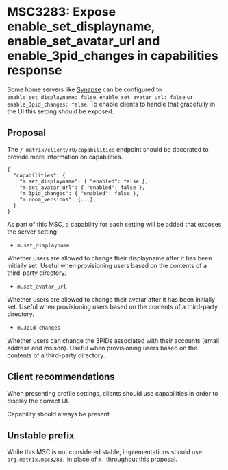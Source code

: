 # MSC3283: Expose enable_set_displayname, enable_set_avatar_url and enable_3pid_changes in capabilities response 

Some home servers like [Synapse](https://github.com/matrix-org/synapse/blob/756fd513dfaebddd28bf783eafa95b4505ce8745/docs/sample_config.yaml#L1207) 
can be configured to `enable_set_displayname: false`, `enable_set_avatar_url: false` or `enable_3pid_changes: false`. 
To enable clients to handle that gracefully in the UI this setting should be exposed.

## Proposal

The `/_matrix/client/r0/capabilities` endpoint should be decorated to provide more information on capabilities.
```jsonc
{
  "capabilities": {
    "m.set_displayname": { "enabled": false },
    "m.set_avatar_url": { "enabled": false },
    "m.3pid_changes": { "enabled": false },
    "m.room_versions": {...},
  }
}
```
As part of this MSC, a capability for each setting will be added that exposes the server setting:
- `m.set_displayname`

Whether users are allowed to change their displayname after it has been initially set. 
Useful when provisioning users based on the contents of a third-party directory.

- `m.set_avatar_url`

Whether users are allowed to change their avatar after it has been initially set. 
Useful when provisioning users based on the contents of a third-party directory.

- `m.3pid_changes`

Whether users can change the 3PIDs associated with their accounts
(email address and msisdn).
Useful when provisioning users based on the contents of a third-party directory.

## Client recommendations
When presenting profile settings, clients should use capabilities in order to display the correct UI.

Capability should always be present.

## Unstable prefix

While this MSC is not considered stable, implementations should use `org.matrix.msc3283.` in place of `m.` throughout this proposal.
